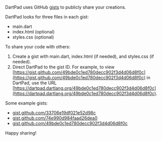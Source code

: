 DartPad uses GitHub [gists](https://gist.github.com/) to publicly share your creations.

DartPad looks for three files in each gist:
* main.dart
* index.html (optional)
* styles.css (optional)

To share your code with others:
1. Create a gist with main.dart, index.html (if needed), and styles.css (if needed).
2. Direct DartPad to the gist ID. For example, to view [https://gist.github.com/49bde0c1ed780decc902f3d4d06d8f0c](https://gist.github.com/49bde0c1ed780decc902f3d4d06d8f0c) in DartPad, use the URL [https://dartpad.dartlang.org/49bde0c1ed780decc902f3d4d06d8f0c](https://dartpad.dartlang.org/49bde0c1ed780decc902f3d4d06d8f0c).

Some example gists:
- [gist.github.com/33706e19df021e52d98c](https://gist.github.com/devoncarew/33706e19df021e52d98c)
- [gist.github.com/74e990d984faad26dea0](https://gist.github.com/devoncarew/74e990d984faad26dea0)
- [gist.github.com/49bde0c1ed780decc902f3d4d06d8f0c](https://gist.github.com/jcollins-g/49bde0c1ed780decc902f3d4d06d8f0c)

Happy sharing!
